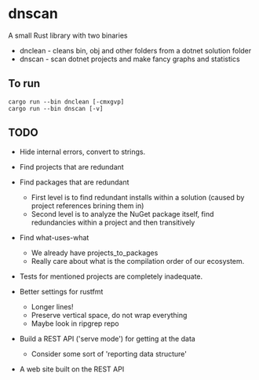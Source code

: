 # dnscan

A small Rust library with two binaries

- dnclean - cleans bin, obj and other folders from a dotnet solution folder
- dnscan - scan dotnet projects and make fancy graphs and statistics


## To run

```
cargo run --bin dnclean [-cmxgvp]
cargo run --bin dnscan [-v]
```

## TODO

- Hide internal errors, convert to strings.
- Find projects that are redundant
- Find packages that are redundant
    - First level is to find redundant installs within a solution (caused by project references brining them in)
    - Second level is to analyze the NuGet package itself, find redundancies within a project and then transitively
- Find what-uses-what
    - We already have projects_to_packages
    - Really care about what is the compilation order of our ecosystem.

- Tests for mentioned projects are completely inadequate.
- Better settings for rustfmt
    - Longer lines!
    - Preserve vertical space, do not wrap everything
    - Maybe look in ripgrep repo
- Build a REST API ('serve mode') for getting at the data
  - Consider some sort of 'reporting data structure'
- A web site built on the REST API
